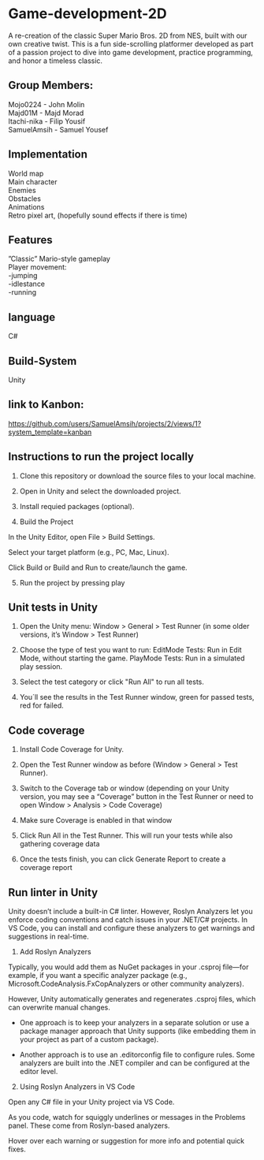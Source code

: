# Game-development-2D


A re-creation of the classic Super Mario Bros. 2D from NES, built with our own creative twist. This is a fun side-scrolling platformer developed as part of a passion project to dive into game development, practice programming, and honor a timeless classic.

## Group Members:
Mojo0224    - John Molin <br>
Majd01M     - Majd Morad <br>
Itachi-nika - Filip Yousif <br>
SamuelAmsih - Samuel Yousef <br>
 
## Implementation

World map <br>
Main character <br>
Enemies <br>
Obstacles <br>
Animations <br>
Retro pixel art, (hopefully sound effects if there is time)


## Features

”Classic” Mario-style gameplay<br>
Player movement: <br>
-jumping <br>
-idlestance <br>
-running<br>



## language

C#

## Build-System
 
Unity


## link to Kanbon:

https://github.com/users/SamuelAmsih/projects/2/views/1?system_template=kanban <br>



## Instructions to run the project locally


 1. Clone this repository or download the source files to your local machine. <br>

 2. Open in Unity and select the downloaded project. <br>

 3. Install requied packages (optional). <br>

 4. Build the Project <br>

   In the Unity Editor, open File > Build Settings. <br>

   Select your target platform (e.g., PC, Mac, Linux). <br>

   Click Build or Build and Run to create/launch the game. <br>

5. Run the project by pressing play <br>

## Unit tests in Unity

1. Open the Unity menu: Window > General > Test Runner (in some older versions, it’s Window > Test Runner) <br>

2. Choose the type of test you want to run:
EditMode Tests: Run in Edit Mode, without starting the game.
PlayMode Tests: Run in a simulated play session. <br>

3. Select the test category or click "Run All" to run all tests. <br>

4. You´ll see the results in the Test Runner window, green for passed tests, red for failed. <br>

## Code coverage 

1. Install Code Coverage for Unity. <br>

2. Open the Test Runner window as before (Window > General > Test Runner).<br>

3. Switch to the Coverage tab or window (depending on your Unity version, you may see a “Coverage” button in the Test Runner or need to open Window > Analysis > Code Coverage)

4. Make sure Coverage is enabled in that window <br>

5. Click Run All in the Test Runner. This will run your tests while also gathering coverage data <br>

6. Once the tests finish, you can click Generate Report to create a coverage report <br>

## Run linter in Unity

Unity doesn’t include a built-in C# linter. However, Roslyn Analyzers let you enforce coding conventions and catch issues in your .NET/C# projects. In VS Code, you can install and configure these analyzers to get warnings and suggestions in real-time.

1. Add Roslyn Analyzers <br>
  
Typically, you would add them as NuGet packages in your .csproj file—for example, if you want a specific analyzer package (e.g., Microsoft.CodeAnalysis.FxCopAnalyzers or other community analyzers). <br>

However, Unity automatically generates and regenerates .csproj files, which can overwrite manual changes. <br>

- One approach is to keep your analyzers in a separate solution or use a package manager approach that Unity supports (like embedding them in your project as part of a custom package). <br>

- Another approach is to use an .editorconfig file to configure rules. Some analyzers are built into the .NET compiler and can be configured at the editor level.
  
2. Using Roslyn Analyzers in VS Code <br>

Open any C# file in your Unity project via VS Code. <br>

As you code, watch for squiggly underlines or messages in the Problems panel. These come from Roslyn-based analyzers. <br>

Hover over each warning or suggestion for more info and potential quick fixes. <br>
